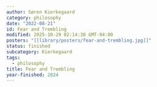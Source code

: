 ```yaml
---
author: Søren Kierkegaard
category: philosophy
date: "2022-08-21"
id: Fear and Trembling
modified: 2025-10-29 02:14:30 GMT-04:00
posters: "[[library/posters/fear-and-trembling.jpg]]"
status: finished
subcategory: Kierkegaard
tags:
  - philosophy
title: Fear and Trembling
year-finished: 2024
---
```

